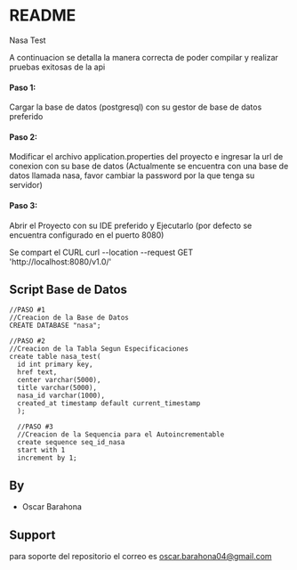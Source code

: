 
# README
Nasa Test

A continuacion se detalla la manera correcta de poder compilar y realizar pruebas exitosas de la api

#### Paso 1:
Cargar la base de datos (postgresql) con su gestor de base de datos preferido
#### Paso 2:
Modificar el archivo application.properties del proyecto e ingresar la url de conexion con su base de datos (Actualmente se encuentra con una base de datos llamada nasa, favor cambiar la password por la que tenga su servidor)
#### Paso 3:
Abrir el Proyecto con su IDE preferido y Ejecutarlo (por defecto se encuentra configurado en el puerto 8080)

Se compart el CURL
curl --location --request GET 'http://localhost:8080/v1.0/'






## Script Base de Datos
```
//PASO #1
//Creacion de la Base de Datos
CREATE DATABASE "nasa";

//PASO #2
//Creacion de la Tabla Segun Especificaciones
create table nasa_test(
  id int primary key,
  href text,
  center varchar(5000),
  title varchar(5000),
  nasa_id varchar(1000),
  created_at timestamp default current_timestamp
  );
  
  //PASO #3
  //Creacion de la Sequencia para el Autoincrementable
  create sequence seq_id_nasa
  start with 1
  increment by 1;
  ```
## By
- Oscar Barahona


## Support

para soporte del repositorio el correo es oscar.barahona04@gmail.com

